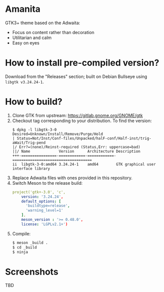 # Amanita
GTK3+ theme based on the Adwaita:
- Focus on content rather than decoration
- Utilitarian and calm
- Easy on eyes

# How to install pre-compiled version?
Download from the "Releases" section; built on Debian Bullseye using `libgtk v3.24.24-1`.

# How to build?
1. Clone GTK from upstream: https://gitlab.gnome.org/GNOME/gtk
2. Checkout tag corresponding to your distribution. To find the version:
    ```
    $ dpkg -l libgtk-3-0
    Desired=Unknown/Install/Remove/Purge/Hold
    | Status=Not/Inst/Conf-files/Unpacked/halF-conf/Half-inst/trig-aWait/Trig-pend
    |/ Err?=(none)/Reinst-required (Status,Err: uppercase=bad)
    ||/ Name             Version      Architecture Description
    +++-================-============-============-====================================
    ii  libgtk-3-0:amd64 3.24.24-1    amd64        GTK graphical user interface library
    ```
3. Replace Adwaita files with ones provided in this repository.
4. Switch Meson to the release build:
    ```yml
    project('gtk+-3.0', 'c',
        version: '3.24.24',
        default_options: [
          'buildtype=release',
          'warning_level=1'
        ],
        meson_version : '>= 0.48.0',
        license: 'LGPLv2.1+')
    ````
4. Compile:
    ```sh
    $ meson _build .
    $ cd _build
    $ ninja
    ```

# Screenshots
TBD
